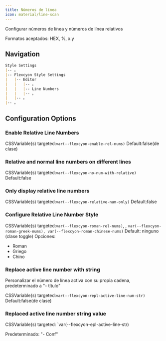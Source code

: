```yaml
---
title: Números de línea
icon: material/line-scan
---
```


Configurar números de línea y números de línea relativos

Formatos aceptados: HEX, %, x.y

## Navigation

```md
Style Settings
|-- 。
|-- Flexcyon Style Settings
|   |-- Editor
|   |   |-- 。
|   |   |-- Line Numbers
|   |   |-- 。
|   |-- 。
|-- 。
```

## Configuration Options

### Enable Relative Line Numbers

CSSVariable(s) targeted:`var(--flexcyon-enable-rel-nums)`
Default:false(de clase)

### Relative and normal line numbers on different lines

CSSVariable(s) targeted:`var(--flexcyon-no-num-with-relative)`
Default:false

### Only display relative line numbers

CSSVariable(s) targeted:`var(--flexcyon-relative-num-only)`
Default:false

### Configure Relative Line Number Style

CSSVariable(s) targeted:`var(--flexcyon-roman-rel-nums)`,
,
`var(--flexcyon-roman-greek-nums), var(--flexcyon-roman-chinese-nums)`
Default: ninguno (clase toggle)
Opciones:

- Roman
- Griego
- Chino

### Replace active line number with string
Personalizar el número de línea activa con su propia cadena, predeterminado a "- título"

CSSVariable(s) targeted:`var(--flexcyon-repl-active-line-num-str)`
Default:false(de clase)

### Replaced active line number string value
CSSVariable(s) targeted: `var(--flexcyon-epl-active-line-str)

Predeterminado: "- Conf"
